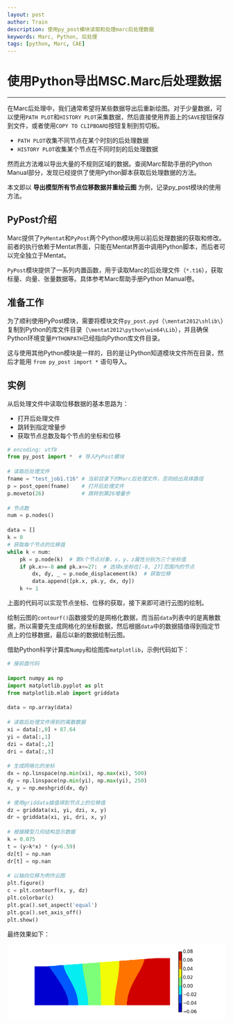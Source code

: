 ```yaml
---
layout: post
author: Train
description: 使用py_post模块读取和处理marc后处理数据
keywords: Marc, Python, 后处理
tags: [python, Marc, CAE]
---
```


# 使用Python导出MSC.Marc后处理数据

---

在Marc后处理中，我们通常希望将某些数据导出后重新绘图。对于少量数据，可以使用`PATH PLOT`和`HISTORY PLOT`采集数据，然后直接使用界面上的`SAVE`按钮保存到文件，或者使用`COPY TO CLIPBOARD`按钮复制到剪切板。

* `PATH PLOT`收集不同节点在某个时刻的后处理数据
* `HISTORY PLOT`收集某个节点在不同时刻的后处理数据

然而此方法难以导出大量的不规则区域的数据。查阅Marc帮助手册的Python Manual部分，发现已经提供了使用Python脚本获取后处理数据的方法。

本文即以 **导出模型所有节点位移数据并重绘云图** 为例，记录py_post模块的使用方法。

## PyPost介绍

Marc提供了`PyMentat`和`PyPost`两个Python模块用以前后处理数据的获取和修改。前者的执行依赖于Mentat界面，只能在Mentat界面中调用Python脚本，而后者可以完全独立于Mentat。

`PyPost`模块提供了一系列内置函数，用于读取Marc的后处理文件（`*.t16`），获取标量、向量、张量数据等。具体参考Marc帮助手册Python Manual卷。

## 准备工作

为了顺利使用PyPost模块，需要将模块文件`py_post.pyd`（`\mentat2012\shlib\`）复制到Python的库文件目录（`\mentat2012\python\win64\Lib`），并且确保Python环境变量`PYTHONPATH`已经指向Python库文件目录。

这与使用其他Python模块是一样的，目的是让Python知道模块文件所在目录，然后才能用 `from py_post import *` 语句导入。

## 实例

从后处理文件中读取位移数据的基本思路为：

* 打开后处理文件
* 跳转到指定增量步
* 获取节点总数及每个节点的坐标和位移

``` python
# encoding: utf8
from py_post import *  # 导入PyPost模块
 
# 读取后处理文件
fname = "test_job1.t16" # 当前目录下的Marc后处理文件，否则给出具体路径
p = post_open(fname)    # 打开后处理文件
p.moveto(26)            # 跳转到第26增量步
 
# 节点数
num = p.nodes()
 
data = []
k = 0
# 获取每个节点的位移值
while k < num:
    pk = p.node(k)  # 第k个节点对象，x，y，z属性分别为三个坐标值
    if pk.x>=-8 and pk.x<=27:  # 选择x坐标在[-8, 27]范围内的节点
        dx, dy, _ = p.node_displacement(k)  # 获取位移
        data.append([pk.x, pk.y, dx, dy])
    k += 1
```

上面的代码可以实现节点坐标、位移的获取，接下来即可进行云图的绘制。

绘制云图的`contourf()`函数接受的是网格化数据，而当前`data`列表中的是离散数据，所以需要先生成网格化的坐标数据，然后根据`data`中的数据插值得到指定节点上的位移数据，最后以新的数据绘制云图。

借助Python科学计算库`Numpy`和绘图库`matplotlib`，示例代码如下：

``` python
# 接前面代码
 
import numpy as np
import matplotlib.pyplot as plt
from matplotlib.mlab import griddata
 
data = np.array(data)
 
# 读取后处理文件得到的离散数据
xi = data[:,0] + 87.64
yi = data[:,1]
dzi = data[:,2]
dri = data[:,3]
 
# 生成网格化的坐标
dx = np.linspace(np.min(xi), np.max(xi), 500)
dy = np.linspace(np.min(yi), np.max(yi), 250)
x, y = np.meshgrid(dx, dy)
 
# 使用griddata插值得到节点上的位移值
dz = griddata(xi, yi, dzi, x, y)
dr = griddata(xi, yi, dri, x, y)
 
# 根据模型几何结构显示数据
k = 0.075
t = (y>k*x) * (y>6.59)
dz[t] = np.nan
dr[t] = np.nan
 
# 以轴向位移为例作云图
plt.figure()
c = plt.contourf(x, y, dz)
plt.colorbar(c)
plt.gca().set_aspect('equal')
plt.gca().set_axis_off()
plt.show()
```

最终效果如下：

![](images/2016-01-20-01.png)